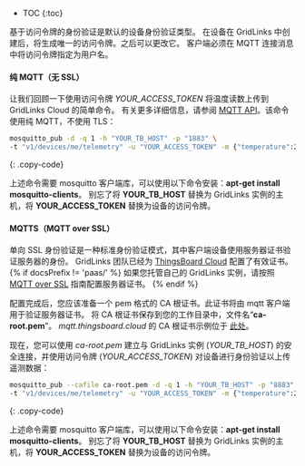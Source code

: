 * TOC
{:toc}


基于访问令牌的身份验证是默认的设备身份验证类型。
在设备在 GridLinks 中创建后，将生成唯一的访问令牌。之后可以更改它。
客户端必须在 MQTT 连接消息中将访问令牌指定为用户名。

#### 纯 MQTT（无 SSL）

让我们回顾一下使用访问令牌 *YOUR_ACCESS_TOKEN* 将温度读数上传到 GridLinks Cloud 的简单命令。
有关更多详细信息，请参阅 [MQTT API](/docs/{{docsPrefix}}reference/mqtt-api/)。该命令使用纯 MQTT，不使用 TLS：

```bash
mosquitto_pub -d -q 1 -h "YOUR_TB_HOST" -p "1883" \ 
-t "v1/devices/me/telemetry" -u "YOUR_ACCESS_TOKEN" -m {"temperature":25}
```
{: .copy-code}

上述命令需要 mosquitto 客户端库，可以使用以下命令安装：**apt-get install mosquitto-clients**。
别忘了将 **YOUR_TB_HOST** 替换为 GridLinks 实例的主机，将 **YOUR_ACCESS_TOKEN** 替换为设备的访问令牌。

#### MQTTS（MQTT over SSL）

单向 SSL 身份验证是一种标准身份验证模式，其中客户端设备使用服务器证书验证服务器的身份。
GridLinks 团队已经为 [ThingsBoard Cloud](https://thingsboard.cloud/signup) 配置了有效证书。
{% if docsPrefix != 'paas/' %}
如果您托管自己的 GridLinks 实例，请按照 [MQTT over SSL](/docs/{{docsPrefix}}user-guide/mqtt-over-ssl/) 指南配置服务器证书。
{% endif %}

配置完成后，您应该准备一个 pem 格式的 CA 根证书。此证书将由 mqtt 客户端用于验证服务器证书。
将 CA 根证书保存到您的工作目录中，文件名“**ca-root.pem**”。
*mqtt.thingsboard.cloud* 的 CA 根证书示例位于 [此处](/docs/paas/user-guide/resources/mqtt-over-ssl/ca-root.pem)。

现在，您可以使用 *ca-root.pem* 建立与 GridLinks 实例 (*YOUR_TB_HOST*) 的安全连接，并使用访问令牌 (*YOUR_ACCESS_TOKEN*) 对设备进行身份验证以上传遥测数据：

```bash
mosquitto_pub --cafile ca-root.pem -d -q 1 -h "YOUR_TB_HOST" -p "8883" \
-t "v1/devices/me/telemetry" -u "YOUR_ACCESS_TOKEN" -m {"temperature":25}
```
{: .copy-code}

上述命令需要 mosquitto 客户端库，可以使用以下命令安装：**apt-get install mosquitto-clients**。
别忘了将 **YOUR_TB_HOST** 替换为 GridLinks 实例的主机，将 **YOUR_ACCESS_TOKEN** 替换为设备的访问令牌。